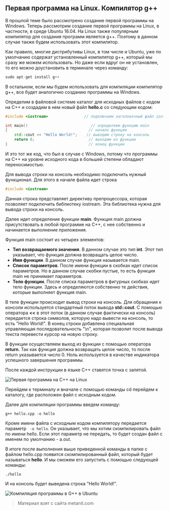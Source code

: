 ## Первая программа на Linux. Компилятор g++

В прошлой теме было рассмотрено создание первой программы на Windows. Теперь рассмотрим создание первой программы на Linux, в частности, в среде Ubuntu 16.04. На Linux также популярным компилятор для создания программ является g++. Поэтому в данном случае также будем использовать этот компилятор.

Как правило, многие дистрибутивы Linux, в том числе и Ubuntu, уже по умолчанию содержат установленный компилятор g++, который мы сразу же можем использовать. Но даже если вдруг он не установлен, то его можно доустановить в терминале через команду:

```cpp
sudo apt-get install g++
```

В остальном, если мы будем использовать для компиляции компилятор g++, все будет аналогично созданию программы на Windows.

Определим в файловой системе каталог для исходных файлов с кодом на С++ и создадим в нем новый файл **hello.c** со следующим кодом:

```cpp
#include <iostream>                // подключаем заголовочный файл iostream

int main()                            // определяем функцию main
{                                    // начало функции
    std::cout << "Hello World!";    // выводим строку на консоль
    return 0;                        // выходим из функции
}                                    // конец функции
```

И это тот же код, что был в случае с Windows, потому что программы на С++ на уровне исходного кода в большей степени обладают переносимостью.

Для вывода строки на консоль необходимо подключить нужный функционал. Для этого в начале файла идет строка

```cpp
#include <iostream>
```

Данная строка представляет директиву препроцессора, которая позволяет подключить библиотеку iostream. Эта библиотека нужна для вывода строки на консоль.

Далее идет определение функции **main**. Функция main должна присутствовать в любой программе на С++, с нее собственно и начинается выполнение приложения.

Функция main состоит из четырех элементов:
- **Тип возвращаемого значения**. В данном случае это тип **int**. Этот тип указывает, что функция должна 
возвращать целое число.
- **Имя функции**. В данном случае функция называется main.
- **Список параметров**. После имени функции в скобках идет список параметров. Но в данном случае скобки пустые, то есть 
функция main не принимает параметров.
- **Тело функции**. После списка параметров в фигурных скобках идет тело функции. Здесь и определяются собственно те 
действия, которые выполняет функция main.

В теле функции происходит вывод строки на консоль. Для обращения к консоли используется стандартный поток вывода **std::cout**. С помощью оператора **<<** в этот поток (в данном случае фактически на консоль) передается строка символов, которую надо вывести на консоль, то есть "Hello World!". В конец строки добавлена специальная управляющая последовательность "\n", которая позволит после вывода текста перевести курсор на новую строку.

В функции осуществляем выход из функции с помощью оператора **return**. Так как функция должна возвращать целое число, то после return указывается число 0. Ноль используется в качестве индикатора успешного завершения программы.

После каждой инструкции в языке C++ ставятся точка с запятой.

![Первая программа на C++ на Linux](https://metanit.com/cpp/tutorial/pics/ubuntu1.png)

Перейдем к терминалу и вначале с помощью команды cd перейдем к каталогу, где расположен файл с исходным кодом.

Далее для компиляции программы введем команду:

```
g++ hello.cpp -o hello
```

Кроме имени файла с исходным кодом компилятору передается параметр ` -o hello`. Он указывает, что мы хотим скомпилировать файл по имени hello. Если этот параметр не передать, то будет создан файл с именем по умолчанию - a.out.

В итоге после выполнения выше приведенной команды в папке с файлом hello.cpp появится скомпилированный файл, который будет называться **hello**. И мы сможем его запустить с помощью следующей команды:

```
./hello
```

И на консоль будет выведена строка "Hello World!".

![Компиляция программы в G++ в Ubuntu](https://metanit.com/cpp/tutorial/pics/ubuntu2.png)


> Материал взят с сайта metanit.com